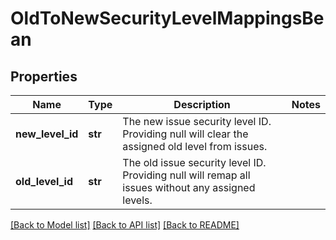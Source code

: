 # OldToNewSecurityLevelMappingsBean

## Properties
Name | Type | Description | Notes
------------ | ------------- | ------------- | -------------
**new_level_id** | **str** | The new issue security level ID. Providing null will clear the assigned old level from issues. | 
**old_level_id** | **str** | The old issue security level ID. Providing null will remap all issues without any assigned levels. | 

[[Back to Model list]](../README.md#documentation-for-models) [[Back to API list]](../README.md#documentation-for-api-endpoints) [[Back to README]](../README.md)

